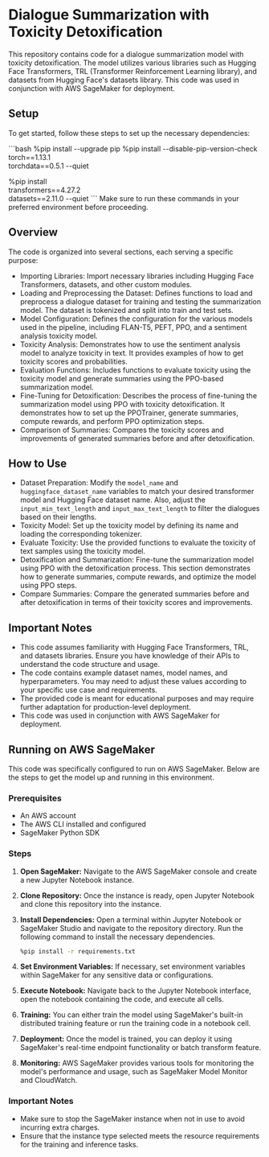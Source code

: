 # Dialogue Summarization with Toxicity Detoxification

This repository contains code for a dialogue summarization model with toxicity detoxification. The model utilizes various libraries such as Hugging Face Transformers, TRL (Transformer Reinforcement Learning library), and datasets from Hugging Face's datasets library. This code was used in conjunction with AWS SageMaker for deployment.

## Setup

To get started, follow these steps to set up the necessary dependencies:

\`\`\`bash
%pip install --upgrade pip
%pip install --disable-pip-version-check \
    torch==1.13.1 \
    torchdata==0.5.1 --quiet

%pip install \
    transformers==4.27.2 \
    datasets==2.11.0 --quiet
\`\`\`
Make sure to run these commands in your preferred environment before proceeding.

## Overview

The code is organized into several sections, each serving a specific purpose:

- Importing Libraries: Import necessary libraries including Hugging Face Transformers, datasets, and other custom modules.
- Loading and Preprocessing the Dataset: Defines functions to load and preprocess a dialogue dataset for training and testing the summarization model. The dataset is tokenized and split into train and test sets.
- Model Configuration: Defines the configuration for the various models used in the pipeline, including FLAN-T5, PEFT, PPO, and a sentiment analysis toxicity model.
- Toxicity Analysis: Demonstrates how to use the sentiment analysis model to analyze toxicity in text. It provides examples of how to get toxicity scores and probabilities.
- Evaluation Functions: Includes functions to evaluate toxicity using the toxicity model and generate summaries using the PPO-based summarization model.
- Fine-Tuning for Detoxification: Describes the process of fine-tuning the summarization model using PPO with toxicity detoxification. It demonstrates how to set up the PPOTrainer, generate summaries, compute rewards, and perform PPO optimization steps.
- Comparison of Summaries: Compares the toxicity scores and improvements of generated summaries before and after detoxification.

## How to Use

- Dataset Preparation: Modify the `model_name` and `huggingface_dataset_name` variables to match your desired transformer model and Hugging Face dataset name. Also, adjust the `input_min_text_length` and `input_max_text_length` to filter the dialogues based on their lengths.
- Toxicity Model: Set up the toxicity model by defining its name and loading the corresponding tokenizer.
- Evaluate Toxicity: Use the provided functions to evaluate the toxicity of text samples using the toxicity model.
- Detoxification and Summarization: Fine-tune the summarization model using PPO with the detoxification process. This section demonstrates how to generate summaries, compute rewards, and optimize the model using PPO steps.
- Compare Summaries: Compare the generated summaries before and after detoxification in terms of their toxicity scores and improvements.

## Important Notes

- This code assumes familiarity with Hugging Face Transformers, TRL, and datasets libraries. Ensure you have knowledge of their APIs to understand the code structure and usage.
- The code contains example dataset names, model names, and hyperparameters. You may need to adjust these values according to your specific use case and requirements.
- The provided code is meant for educational purposes and may require further adaptation for production-level deployment.
- This code was used in conjunction with AWS SageMaker for deployment.

## Running on AWS SageMaker

This code was specifically configured to run on AWS SageMaker. Below are the steps to get the model up and running in this environment.

### Prerequisites

- An AWS account
- The AWS CLI installed and configured
- SageMaker Python SDK

### Steps

1. **Open SageMaker:** Navigate to the AWS SageMaker console and create a new Jupyter Notebook instance.
  
2. **Clone Repository:** Once the instance is ready, open Jupyter Notebook and clone this repository into the instance.
  
3. **Install Dependencies:** Open a terminal within Jupyter Notebook or SageMaker Studio and navigate to the repository directory. Run the following command to install the necessary dependencies.
    ```bash
    %pip install -r requirements.txt
    ```

4. **Set Environment Variables:** If necessary, set environment variables within SageMaker for any sensitive data or configurations.
  
5. **Execute Notebook:** Navigate back to the Jupyter Notebook interface, open the notebook containing the code, and execute all cells.

6. **Training:** You can either train the model using SageMaker's built-in distributed training feature or run the training code in a notebook cell.
  
7. **Deployment:** Once the model is trained, you can deploy it using SageMaker's real-time endpoint functionality or batch transform feature.

8. **Monitoring:** AWS SageMaker provides various tools for monitoring the model's performance and usage, such as SageMaker Model Monitor and CloudWatch.

### Important Notes

- Make sure to stop the SageMaker instance when not in use to avoid incurring extra charges.
- Ensure that the instance type selected meets the resource requirements for the training and inference tasks.

